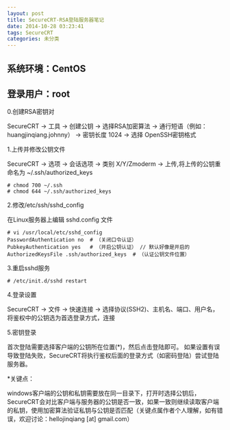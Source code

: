 ```yaml
---
layout: post
title: SecureCRT-RSA登陆服务器笔记
date: 2014-10-28 03:23:41
tags: SecureCRT
categories: 未分类
---
```


系统环境：CentOS
--------------
登录用户：root
--------------

0.创建RSA密钥对
	
SecureCRT → 工具 → 创建公钥 → 选择RSA加密算法 → 通行短语（例如：huangjinqiang.johnny） → 密钥长度 1024 → 选择 OpenSSH密钥格式

1.上传并修改公钥文件
	
SecureCRT →  选项 → 会话选项 → 类别 X/Y/Zmoderm → 上传,将上传的公钥重命名为
~/.ssh/authorized_keys
		
	# chmod 700 ~/.ssh
	# chmod 644 ~/.ssh/authorized_keys

2.修改/etc/ssh/sshd_config
	
在Linux服务器上编辑 sshd.config 文件
	
	# vi /usr/local/etc/sshd_config	
	PasswordAuthentication no  # （关闭口令认证）		
	PubkeyAuthentication yes   # （开启公钥认证） // 默认好像是开启的		
	AuthorizedKeysFile .ssh/authorized_keys  # （认证公钥文件位置）

3.重启sshd服务
	
	# /etc/init.d/sshd restart

4.登录设置
	
SecureCRT → 文件 → 快速连接 → 选择协议(SSH2)、主机名、端口、用户名，将鉴权中的公钥选为首选登录方式，连接

5.密钥登录
	
首次登陆需要选择客户端的公钥所在位置(*)，然后点击登陆即可。
如果设置有误导致登陆失败，SecureCRT将执行鉴权后面的登录方式（如密码登陆）尝试登陆服务器。

*关键点：

windows客户端的公钥和私钥需要放在同一目录下，打开时选择公钥后，SecureCRT会对比客户端与服务器的公钥是否一致，如果一致则继续读取客户端的私钥，使用加密算法验证私钥与公钥是否匹配（关键点属作者个人理解，如有错误，欢迎讨论：hellojinqiang [at] gmail.com）

